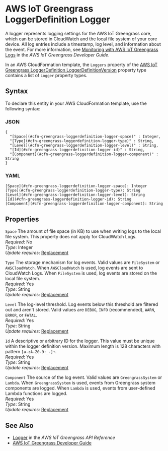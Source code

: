 # AWS IoT Greengrass LoggerDefinition Logger<a name="aws-properties-greengrass-loggerdefinition-logger"></a>

<a name="aws-properties-greengrass-loggerdefinition-logger-description"></a>A logger represents logging settings for the AWS IoT Greengrass core, which can be stored in CloudWatch and the local file system of your core device\. All log entries include a timestamp, log level, and information about the event\. For more information, see [Monitoring with AWS IoT Greengrass Logs](https://docs.aws.amazon.com/greengrass/latest/developerguide/greengrass-logs-overview.html) in the *AWS IoT Greengrass Developer Guide*\.

<a name="aws-properties-greengrass-loggerdefinition-logger-inheritance"></a> In an AWS CloudFormation template, the `Loggers` property of the [AWS IoT Greengrass LoggerDefinition LoggerDefinitionVersion](aws-properties-greengrass-loggerdefinition-loggerdefinitionversion.md) property type contains a list of `Logger` property types\.

## Syntax<a name="aws-properties-greengrass-loggerdefinition-logger-syntax"></a>

To declare this entity in your AWS CloudFormation template, use the following syntax:

### JSON<a name="aws-properties-greengrass-loggerdefinition-logger-syntax.json"></a>

```
{
  "[Space](#cfn-greengrass-loggerdefinition-logger-space)" : Integer,
  "[Type](#cfn-greengrass-loggerdefinition-logger-type)" : String,
  "[Level](#cfn-greengrass-loggerdefinition-logger-level)" : String,
  "[Id](#cfn-greengrass-loggerdefinition-logger-id)" : String,
  "[Component](#cfn-greengrass-loggerdefinition-logger-component)" : String
}
```

### YAML<a name="aws-properties-greengrass-loggerdefinition-logger-syntax.yaml"></a>

```
[Space](#cfn-greengrass-loggerdefinition-logger-space): Integer
[Type](#cfn-greengrass-loggerdefinition-logger-type): String
[Level](#cfn-greengrass-loggerdefinition-logger-level): String
[Id](#cfn-greengrass-loggerdefinition-logger-id): String
[Component](#cfn-greengrass-loggerdefinition-logger-component): String
```

## Properties<a name="aws-properties-greengrass-loggerdefinition-logger-properties"></a>

`Space`  <a name="cfn-greengrass-loggerdefinition-logger-space"></a>
The amount of file space \(in KB\) to use when writing logs to the local file system\. This property does not apply for CloudWatch Logs\.  
 *Required*: No  
 *Type*: Integer  
 *Update requires*: [Replacement](using-cfn-updating-stacks-update-behaviors.md#update-replacement) 

`Type`  <a name="cfn-greengrass-loggerdefinition-logger-type"></a>
The storage mechanism for log events\. Valid values are `FileSystem` or `AWSCloudWatch`\. When `AWSCloudWatch` is used, log events are sent to CloudWatch Logs\. When `FileSystem` is used, log events are stored on the local file system\.  
 *Required*: Yes  
 *Type*: String  
 *Update requires*: [Replacement](using-cfn-updating-stacks-update-behaviors.md#update-replacement) 

`Level`  <a name="cfn-greengrass-loggerdefinition-logger-level"></a>
The log\-level threshold\. Log events below this threshold are filtered out and aren't stored\. Valid values are `DEBUG`, `INFO` \(recommended\), `WARN`, `ERROR`, or `FATAL`\.  
 *Required*: Yes  
 *Type*: String  
 *Update requires*: [Replacement](using-cfn-updating-stacks-update-behaviors.md#update-replacement) 

`Id`  <a name="cfn-greengrass-loggerdefinition-logger-id"></a>
A descriptive or arbitrary ID for the logger\. This value must be unique within the logger definition version\. Maximum length is 128 characters with pattern `[a-zA-Z0-9:_-]+`\.  
 *Required*: Yes  
 *Type*: String  
 *Update requires*: [Replacement](using-cfn-updating-stacks-update-behaviors.md#update-replacement) 

`Component`  <a name="cfn-greengrass-loggerdefinition-logger-component"></a>
The source of the log event\. Valid values are `GreengrassSystem` or `Lambda`\. When `GreengrassSystem` is used, events from Greengrass system components are logged\. When `Lambda` is used, events from user\-defined Lambda functions are logged\.  
 *Required*: Yes  
 *Type*: String  
 *Update requires*: [Replacement](using-cfn-updating-stacks-update-behaviors.md#update-replacement) 

## See Also<a name="aws-properties-greengrass-loggerdefinition-logger-seealso"></a>
+ [Logger](https://docs.aws.amazon.com/greengrass/latest/apireference/definitions-logger.html) in the *AWS IoT Greengrass API Reference*
+ [AWS IoT Greengrass Developer Guide](https://docs.aws.amazon.com/greengrass/latest/developerguide/)